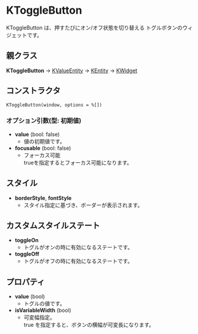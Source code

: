 # KToggleButton

KToggleButton は、押すたびにオン/オフ状態を切り替える
トグルボタンのウィジェットです。

## 親クラス

**KToggleButton** -> [KValueEntity](KValueEntity.md) -> [KEntity](KEntity.md) -> [KWidget](KWidget.md)

## コンストラクタ
```KToggleButton(window, options = %[])```

### オプション引数(型: 初期値)
- **value** (bool: false)
  - 値の初期値です。
- **focusable** (bool: false)
  - フォーカス可能  
    trueを指定するとフォーカス可能になります。

## スタイル
- **borderStyle**, **fontStyle**
  - スタイル指定に基づき、ボーダーが表示されます。

## カスタムスタイルステート
- **toggleOn**
  - トグルがオンの時に有効になるステートです。
- **toggleOff**
  - トグルがオフの時に有効になるステートです。

## プロパティ
- **value** (bool)
  - トグルの値です。
- **isVariableWidth** (bool)
  - 可変幅指定。  
	true を指定すると、ボタンの横幅が可変長になります。



